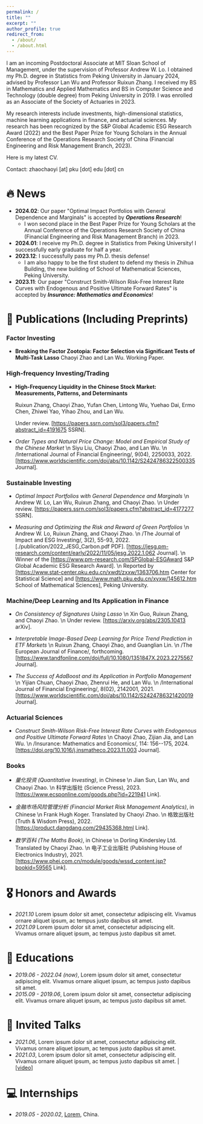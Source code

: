 ```yaml
---
permalink: /
title: ""
excerpt: ""
author_profile: true
redirect_from: 
  - /about/
  - /about.html
---
```


<span class='anchor' id='about-me'></span>

I am an incoming Postdoctoral Associate at MIT Sloan School of Management, under the supervision of Professor Andrew W. Lo. I obtained my Ph.D. degree in Statistics from Peking University in January 2024, advised by Professor Lan Wu and Professor Ruixun Zhang. I received my BS in Mathematics and Applied Mathematics and BS in Computer Science and Technology (double degree) from Peking University in 2019. I was enrolled as an Associate of the Society of Actuaries in 2023. 

My research interests include investments, high-dimensional statistics, machine learning applications in finance, and actuarial sciences. My research has been recognized by the S&P Global Academic ESG Research Award (2022) and the Best Paper Prize for Young Scholars in the Annual Conference of the Operations Research Society of China (Financial Engineering and Risk Management Branch, 2023). 

Here is my latest CV. 

Contact: zhaochaoyi [at] pku [dot] edu [dot] cn

# 🔥 News
- **2024.02**: Our paper "Optimal Impact Portfolios with General Dependence and Marginals" is accepted by ***Operations Research***!
  + I won second place in the Best Paper Prize for Young Scholars at the Annual Conference of the Operations Research Society of China (Financial Engineering and Risk Management Branch) in 2023.
- **2024.01**: I receive my Ph.D. degree in Statistics from Peking University! I successfully early graduate for half a year. 
- **2023.12**: I successfully pass my Ph.D. thesis defense!
  + I am also happy to be the first student to defend my thesis in Zhihua Building, the new building of School of Mathematical Sciences, Peking University. 
- **2023.11**: Our paper "Construct Smith-Wilson Risk-Free Interest Rate Curves with Endogenous and Positive Ultimate Forward Rates" is accepted by ***Insurance: Mathematics and Economics***!

# 📝 Publications (Including Preprints)

### Factor Investing

- **Breaking the Factor Zootopia: Factor Selection via Significant Tests of Multi-Task Lasso**
  Chaoyi Zhao and Lan Wu.
  Working Paper. 


### High-frequency Investing/Trading

- **High-Frequency Liquidity in the Chinese Stock Market: Measurements, Patterns, and Determinants**
 
  Ruixun Zhang, Chaoyi Zhao, Yufan Chen, Lintong Wu, Yuehao Dai, Ermo Chen, Zhiwei Yao, Yihao Zhou, and Lan Wu.
  
  Under review. [https://papers.ssrn.com/sol3/papers.cfm?abstract_id=4191675 SSRN].

- *Order Types and Natural Price Change: Model and Empirical Study of the Chinese Market* \n 
  Siyu Liu, Chaoyi Zhao, and Lan Wu. \n 
  /International Journal of Financial Engineering/, 9(04), 2250033, 2022. [https://www.worldscientific.com/doi/abs/10.1142/S2424786322500335 Journal].


### Sustainable Investing

- *Optimal Impact Portfolios with General Dependence and Marginals* \n 
  Andrew W. Lo, Lan Wu, Ruixun Zhang, and Chaoyi Zhao. \n 
  Under review. [https://papers.ssrn.com/sol3/papers.cfm?abstract_id=4177277 SSRN].

- *Measuring and Optimizing the Risk and Reward of Green Portfolios* \n 
  Andrew W. Lo, Ruixun Zhang, and Chaoyi Zhao. \n 
  /The Journal of Impact and ESG Investing/, 3(2), 55-93, 2022.  [./publication/2022_JESG_Carbon.pdf PDF]. [https://jesg.pm-research.com/content/early/2022/11/05/jesg.2022.1.062 Journal]. \n
  Winner of the [https://www.pm-research.com/SPGlobal-ESGAward S&P Global Academic ESG Research Award].   \n 
  Reported by [https://www.stat-center.pku.edu.cn/xwdt/zxxw/1363706.htm Center for Statistical Science] and [https://www.math.pku.edu.cn/xyxw/145612.htm School of Mathematical Sciences], Peking University.

### Machine/Deep Learning and Its Application in Finance

- *On Consistency of Signatures Using Lasso* \n
  Xin Guo, Ruixun Zhang, and Chaoyi Zhao. \n 
  Under review. [https://arxiv.org/abs/2305.10413 arXiv].

- *Interpretable Image-Based Deep Learning for Price Trend Prediction in ETF Markets* \n 
  Ruixun Zhang, Chaoyi Zhao, and Guanglian Lin. \n 
  /The European Journal of Finance/, forthcoming. [https://www.tandfonline.com/doi/full/10.1080/1351847X.2023.2275567 Journal].

- *The Success of AdaBoost and its Application in Portfolio Management* \n 
  Yijian Chuan, Chaoyi Zhao, Zhenrui He, and Lan Wu. \n 
  /International Journal of Financial Engineering/, 8(02), 2142001, 2021. [https://www.worldscientific.com/doi/abs/10.1142/S2424786321420019 Journal]. 


### Actuarial Sciences

- *Construct Smith-Wilson Risk-Free Interest Rate Curves with Endogenous and Positive Ultimate Forward Rates* \n 
  Chaoyi Zhao, Zijian Jia, and Lan Wu. \n 
  /Insurance: Mathematics and Economics/, 114: 156--175, 2024. [https://doi.org/10.1016/j.insmatheco.2023.11.003 Journal]. 


### Books

- *量化投资 (Quantitative Investing)*, in Chinese \n 
  Jian Sun, Lan Wu, and Chaoyi Zhao. \n 
  科学出版社 (Science Press), 2023. [https://www.ecsponline.com/goods.php?id=221941 Link].

- *金融市场风险管理分析 (Financial Market Risk Management Analytics)*, in Chinese \n 
  Frank Hugh Koger. Translated by Chaoyi Zhao. \n 
  格致出版社 (Truth & Wisdom Press), 2022. [https://product.dangdang.com/29435368.html Link].

- *数学百科 (The Maths Book)*, in Chinese \n 
  Dorling Kindersley Ltd. Translated by Chaoyi Zhao. \n 
  电子工业出版社 (Publishing House of Electronics Industry), 2021. [https://www.phei.com.cn/module/goods/wssd_content.jsp?bookid=59565 Link].


# 🎖 Honors and Awards
- *2021.10* Lorem ipsum dolor sit amet, consectetur adipiscing elit. Vivamus ornare aliquet ipsum, ac tempus justo dapibus sit amet. 
- *2021.09* Lorem ipsum dolor sit amet, consectetur adipiscing elit. Vivamus ornare aliquet ipsum, ac tempus justo dapibus sit amet. 

# 📖 Educations
- *2019.06 - 2022.04 (now)*, Lorem ipsum dolor sit amet, consectetur adipiscing elit. Vivamus ornare aliquet ipsum, ac tempus justo dapibus sit amet. 
- *2015.09 - 2019.06*, Lorem ipsum dolor sit amet, consectetur adipiscing elit. Vivamus ornare aliquet ipsum, ac tempus justo dapibus sit amet. 

# 💬 Invited Talks
- *2021.06*, Lorem ipsum dolor sit amet, consectetur adipiscing elit. Vivamus ornare aliquet ipsum, ac tempus justo dapibus sit amet. 
- *2021.03*, Lorem ipsum dolor sit amet, consectetur adipiscing elit. Vivamus ornare aliquet ipsum, ac tempus justo dapibus sit amet.  \| [\[video\]](https://github.com/)

# 💻 Internships
- *2019.05 - 2020.02*, [Lorem](https://github.com/), China.
